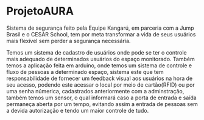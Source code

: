 # ProjetoAURA

Sistema de segurança feito pela Equipe Kangarú, em parceria com a Jump Brasil e o CESAR School, tem por meta transformar a vida de seus usuários mais flexível sem perder a segurança necessária.

Temos um sistema de cadastro de usuários onde pode se ter o controle mais adequado de determinados usuários do espaço monitorado.
Também temos a aplicação feita em arduino, onde temos um sistema de controle e fluxo de pessoas a determinado espaço, sistema este que tem responsabilidade de fornecer um feedback visual aos usuários na hora de seu acesso, podendo este acessar o local por meio de cartão(RFID) ou por uma senha númerica, cadastrados anteriormente com a adminstração, também temos um sensor, o qual informará caso a porta de entrada e saída permaneça aberta por um tempo, evitando assim a entrada de pessoas sem a devida autorização e tendo um maior controle de tudo.
